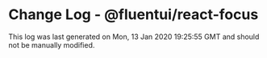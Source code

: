 # Change Log - @fluentui/react-focus

This log was last generated on Mon, 13 Jan 2020 19:25:55 GMT and should not be manually modified.
